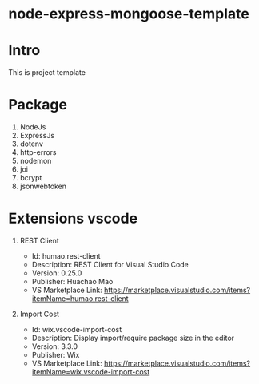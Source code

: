 # node-express-mongoose-template

# Intro

This is project template

# Package

1. NodeJs
1. ExpressJs
1. dotenv
1. http-errors
1. nodemon
1. joi
1. bcrypt
1. jsonwebtoken
# Extensions vscode

1. REST Client

    - Id: humao.rest-client
    - Description: REST Client for Visual Studio Code
    - Version: 0.25.0
    - Publisher: Huachao Mao
    - VS Marketplace Link: https://marketplace.visualstudio.com/items?itemName=humao.rest-client

2. Import Cost

    - Id: wix.vscode-import-cost
    - Description: Display import/require package size in the editor
    - Version: 3.3.0
    - Publisher: Wix
    - VS Marketplace Link: https://marketplace.visualstudio.com/items?itemName=wix.vscode-import-cost